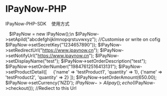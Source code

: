 # IPayNow-PHP
IPayNow-PHP-SDK
    使用方式
    
    $IPayNow = new IPayNow();\n
	$IPayNow->setApiId("abcdefghijklmnopqrstuvwxyz"); //Customise or write on cofig
	$IPayNow->setSecretKey("1234657890"));
	$IPayNow->setRedirectUrl("https://www.ipaynow.cn");
	$IPayNow->setNotifyUrl("https://www.ipaynow.cn");
	$IPayNow->setDisplayName("test");
	$IPayNow->setOrderDescription("test");
	$IPayNow->setOrderNumber("19847612516413131");
	$IPayNow->setProductDetail([
      {'name' => 'testProduct1', 'quantity' => 1},
      {'name' => 'testProduct2', 'quantity' => 2}
    ]);
	$IPayNow->setOrderAmount(650.00);
	$IPayNow->setCurrency('NZD');
	$IPayNow->Alipay();
	echo ($IPayNow->checkout()); //Rediect to this Url
